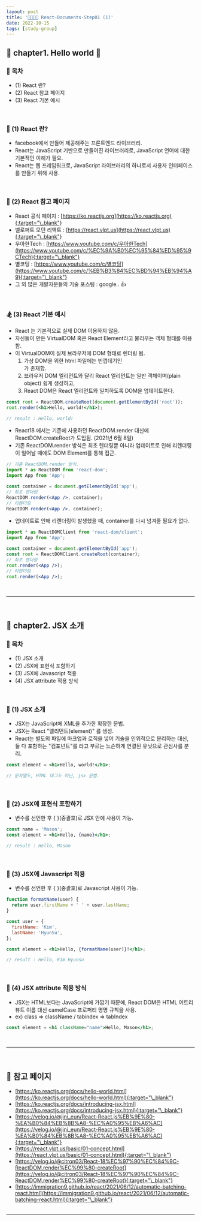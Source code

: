 ```yaml
---
layout: post
title: '👨‍👨‍👧‍👦 React-Documents-Step01 (1)'
date: 2022-10-15
tags: [study-group]
---
```


## 🚌 chapter1. Hello world 👋

### 📝 목차

- (1) React 란?
- (2) React 참고 페이지
- (3) React 기본 예시

<br/>

### 🧘 (1) React 란?

- facebook에서 만들어 제공해주는 프론트엔드 라이브러리.
- React는 JavaScript 기반으로 만들어진 라이브러리로, JavaScript 언어에 대한 기본적인 이해가 필요.
- React는 웹 프레임워크로, JavaScript 라이브러리의 하나로서 사용자 인터페이스를 만들기 위해 사용.

<br/>

### 🔦 (2) React 참고 페이지

- React 공식 페이지 : [https://ko.reactjs.org](https://ko.reactjs.org){:target="\_blank"}
- 벨로퍼트 모던 리액트 : [https://react.vlpt.us](https://react.vlpt.us){:target="\_blank"}
- 우아한Tech : [https://www.youtube.com/c/우아한Tech](https://www.youtube.com/c/%EC%9A%B0%EC%95%84%ED%95%9CTech){:target="\_blank"}
- 별코딩 : [https://www.youtube.com/c/별코딩](https://www.youtube.com/c/%EB%B3%84%EC%BD%94%EB%94%A9){:target="\_blank"}
- 그 외 많은 개발자분들의 기술 포스팅 : google.. 👍

<br/>

### 🏂 (3) React 기본 예시

- React 는 기본적으로 실제 DOM 이용하지 않음.
- 자신들이 만든 VirtualDOM 혹은 React Element라고 불리우는 객체 형태를 이용함.
- 이 VirtualDOM이 실제 브라우저에 DOM 형태로 렌더링 됨.
  1. 가상 DOM을 위한 html 파일에는 빈껍데기인 <span class="fc-point"><div id="root"></div></span> 가 존재함.
  2. 브라우저 DOM 엘리먼트와 달리 React 엘리먼트는 일반 객체이며(plain object) 쉽게 생성하고,
  3. React DOM은 React 엘리먼트와 일치하도록 DOM을 업데이트한다.

```jsx
const root = ReactDOM.createRoot(document.getElementById('root'));
root.render(<h1>Hello, world!</h1>);

// result : Hello, world!
```

- React18 에서는 기존에 사용하던 <span class="fc-point">ReactDOM.render</span> 대신에 <span class="fc-point">ReactDOM.createRoot</span>가 도입됨. (2021년 6월 8일)
- 기존 <span class="fc-point">ReactDOM.render</span> 방식은 최초 렌더링뿐 아니라 업데이트로 인해 리렌더링이 일어날 때에도 <span class="fc-point">DOM Element</span>를 통해 접근.

```jsx
// 기존 ReactDOM.render 방식.
import * as ReactDOM from 'react-dom';
import App from 'App';

const container = document.getElementById('app');
// 최초 렌더링
ReactDOM.render(<App />, container);
// 리렌더링
ReactDOM.render(<App />, container);
```

- 업데이트로 인해 리렌더링이 발생했을 때, container를 다시 넘겨줄 필요가 없다.

```jsx
import * as ReactDOMClient from 'react-dom/client';
import App from 'App';

const container = document.getElementById('app');
const root = ReactDOMClient.createRoot(container);
// 최초 렌더링
root.render(<App />);
// 리렌더링
root.render(<App />);
```

<br/>

---

<br/>

## 🚌 chapter2. JSX 소개

### 📝 목차

- (1) JSX 소개
- (2) JSX에 표현식 포함하기
- (3) JSX에 Javascript 적용
- (4) JSX attribute 적용 방식

<br/>

### 🎉 (1) JSX 소개

- JSX는 <span class="fc-point">J</span>ava<span class="fc-point">S</span>cript에 <span class="fc-point">X</span>ML을 추가한 확장한 문법.
- JSX는 React "엘리먼트(element)" 를 생성.
- React는 별도의 파일에 마크업과 로직을 넣어 기술을 인위적으로 분리하는 대신, 둘 다 포함하는 "컴포넌트"를 라고 부르는 느슨하게 연결된 유닛으로 관심사를 분리.

```jsx
const element = <h1>Hello, world!</h1>;

// 문자열도, HTML 태그도 아닌, jsx 문법.
```

<br/>

### 🔬 (2) JSX에 표현식 포함하기

- 변수를 선언한 후 { }(중괄호)로 JSX 안에 사용이 가능.

```jsx
const name = 'Mason';
const element = <h1>Hello, {name}</h1>;

// result : Hello, Mason
```

<br/>

### 🏃 (3) JSX에 Javascript 적용

- 변수를 선언한 후 { }(중괄호)로 Javascript 사용이 가능.

```jsx
function formatName(user) {
  return user.firstName + ' ' + user.lastName;
}

const user = {
  firstName: 'Kim',
  lastName: 'HyunSu',
};

const element = <h1>Hello, {formatName(user)}!</h1>;

// result : Hello, Kim Hyunsu
```

<br/>

### 🧥 (4) JSX attribute 적용 방식

- JSX는 HTML보다는 JavaScript에 가깝기 때문에, React DOM은 HTML 어트리뷰트 이름 대신 camelCase 프로퍼티 명명 규칙을 사용.
- ex) class => className / tabindex => tabIndex

```jsx
const element = <h1 className="name">Hello, Mason</h1>;
```

<br/>

---

<br/>

## 🎫 참고 페이지

- [https://ko.reactjs.org/docs/hello-world.html](https://ko.reactjs.org/docs/hello-world.html){:target="\_blank"}
- [https://ko.reactjs.org/docs/introducing-jsx.html](https://ko.reactjs.org/docs/introducing-jsx.html){:target="\_blank"}
- [https://velog.io/@jini_eun/React-React.js%EB%9E%80-%EA%B0%84%EB%8B%A8-%EC%A0%95%EB%A6%AC](https://velog.io/@jini_eun/React-React.js%EB%9E%80-%EA%B0%84%EB%8B%A8-%EC%A0%95%EB%A6%AC){:target="\_blank"}
- [https://react.vlpt.us/basic/01-concept.html](https://react.vlpt.us/basic/01-concept.html){:target="\_blank"}
- [https://velog.io/@citron03/React-18%EC%97%90%EC%84%9C-ReactDOM.render%EC%99%80-createRoot](https://velog.io/@citron03/React-18%EC%97%90%EC%84%9C-ReactDOM.render%EC%99%80-createRoot){:target="\_blank"}
- [https://immigration9.github.io/react/2021/06/12/automatic-batching-react.html](https://immigration9.github.io/react/2021/06/12/automatic-batching-react.html){:target="\_blank"}
  <br/><br/>

---
